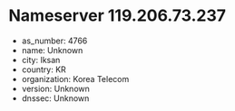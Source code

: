 # Nameserver 119.206.73.237

* as_number: 4766
* name: Unknown
* city: Iksan
* country: KR
* organization: Korea Telecom
* version: Unknown
* dnssec: Unknown
